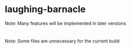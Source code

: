 # laughing-barnacle
Note: Many features will be implemented in later versions
#
Note: Some files are unnecessary for the current build
